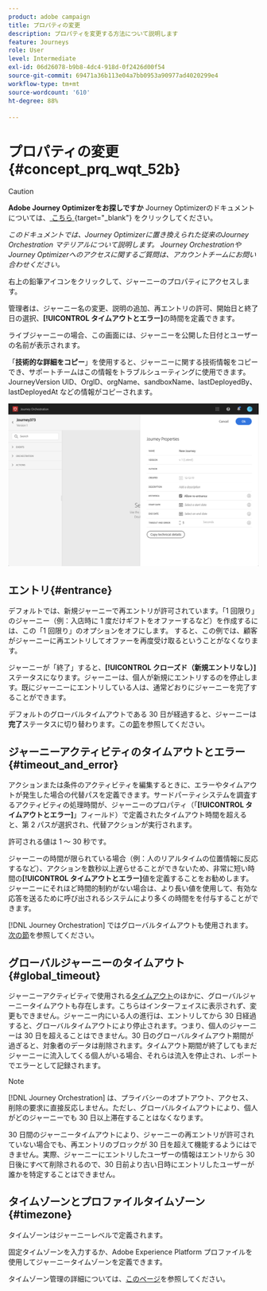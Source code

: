 ```yaml
---
product: adobe campaign
title: プロパティの変更
description: プロパティを変更する方法について説明します
feature: Journeys
role: User
level: Intermediate
exl-id: 06d26078-b9b8-4dc4-918d-0f2426d00f54
source-git-commit: 69471a36b113e04a7bb0953a90977ad4020299e4
workflow-type: tm+mt
source-wordcount: '610'
ht-degree: 88%

---
```


# プロパティの変更 {#concept_prq_wqt_52b}



>[!CAUTION]
>
>**Adobe Journey Optimizerをお探しですか** Journey Optimizerのドキュメントについては、[ こちら ](https://experienceleague.adobe.com/ja/docs/journey-optimizer/using/ajo-home){target="_blank"} をクリックしてください。
>
>
>_このドキュメントでは、Journey Optimizerに置き換えられた従来のJourney Orchestration マテリアルについて説明します。 Journey OrchestrationやJourney Optimizerへのアクセスに関するご質問は、アカウントチームにお問い合わせください。_


右上の鉛筆アイコンをクリックして、ジャーニーのプロパティにアクセスします。

管理者は、ジャーニー名の変更、説明の追加、再エントリの許可、開始日と終了日の選択、**[!UICONTROL タイムアウトとエラー]**&#x200B;の時間を定義できます。

ライブジャーニーの場合、この画面には、ジャーニーを公開した日付とユーザーの名前が表示されます。

「**技術的な詳細をコピー**」を使用すると、ジャーニーに関する技術情報をコピーでき、サポートチームはこの情報をトラブルシューティングに使用できます。JourneyVersion UID、OrgID、orgName、sandboxName、lastDeployedBy、lastDeployedAt などの情報がコピーされます。

![](../assets/journey32.png)

## エントリ{#entrance}

デフォルトでは、新規ジャーニーで再エントリが許可されています。「1 回限り」のジャーニー（例：入店時に 1 度だけギフトをオファーするなど）を作成するには、この「1 回限り」のオプションをオフにします。 すると、この例では、顧客がジャーニーに再エントリしてオファーを再度受け取るということがなくなります。

ジャーニーが「終了」すると、**[!UICONTROL クローズド（新規エントリなし）]**&#x200B;ステータスになります。ジャーニーは、個人が新規にエントリするのを停止します。既にジャーニーにエントリしている人は、通常どおりにジャーニーを完了することができます。

デフォルトのグローバルタイムアウトである 30 日が経過すると、ジャーニーは&#x200B;**完了**&#x200B;ステータスに切り替わります。この[節](#global_timeout)を参照してください。

## ジャーニーアクティビティのタイムアウトとエラー {#timeout_and_error}

アクションまたは条件のアクティビティを編集するときに、エラーやタイムアウトが発生した場合の代替パスを定義できます。サードパーティシステムを調査するアクティビティの処理時間が、ジャーニーのプロパティ（「**[!UICONTROL タイムアウトとエラー]**」フィールド）で定義されたタイムアウト時間を超えると、第 2 パスが選択され、代替アクションが実行されます。

許可される値は 1 ～ 30 秒です。

ジャーニーの時間が限られている場合（例：人のリアルタイムの位置情報に反応するなど）、アクションを数秒以上遅らせることができないため、非常に短い時間の&#x200B;**[!UICONTROL タイムアウトとエラー]**&#x200B;値を定義することをお勧めします。ジャーニーにそれほど時間的制約がない場合は、より長い値を使用して、有効な応答を送るために呼び出されるシステムにより多くの時間をを付与することができます。

[!DNL Journey Orchestration] ではグローバルタイムアウトも使用されます。[次の節](#global_timeout)を参照してください。

## グローバルジャーニーのタイムアウト {#global_timeout}

ジャーニーアクティビティで使用される[タイムアウト](#timeout_and_error)のほかに、グローバルジャーニータイムアウトも存在します。こちらはインターフェイスに表示されず、変更もできません。ジャーニー内にいる人の進行は、エントリしてから 30 日経過すると、グローバルタイムアウトにより停止されます。つまり、個人のジャーニーは 30 日を超えることはできません。30 日のグローバルタイムアウト期間が過ぎると、対象者のデータは削除されます。タイムアウト期間が終了してもまだジャーニーに流入してくる個人がいる場合、それらは流入を停止され、レポートでエラーとして記録されます。

>[!NOTE]
>
>[!DNL Journey Orchestration] は、プライバシーのオプトアウト、アクセス、削除の要求に直接反応しません。ただし、グローバルタイムアウトにより、個人がどのジャーニーでも 30 日以上滞在することはなくなります。

30 日間のジャーニータイムアウトにより、ジャーニーの再エントリが許可されていない場合でも、再エントリのブロックが 30 日を超えて機能するようにはできません。実際、ジャーニーにエントリしたユーザーの情報はエントリから 30 日後にすべて削除されるので、30 日前より古い日時にエントリしたユーザーが誰かを特定することはできません。

## タイムゾーンとプロファイルタイムゾーン {#timezone}

タイムゾーンはジャーニーレベルで定義されます。

固定タイムゾーンを入力するか、Adobe Experience Platform プロファイルを使用してジャーニータイムゾーンを定義できます。

タイムゾーン管理の詳細については、[このページ](../building-journeys/timezone-management.md)を参照してください。
